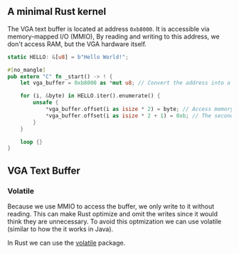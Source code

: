 ## A minimal Rust kernel

The VGA text buffer is located at address `0xb8000`. It is accessible via memory-mapped I/O (MMIO), By reading and writing to this address, we don't access RAM, but the VGA hardware itself.

```rust
static HELLO: &[u8] = b"Hello World!";

#[no_mangle]
pub extern "C" fn _start() -> ! {
    let vga_buffer = 0xb8000 as *mut u8; // Convert the address into a raw pointer

    for (i, &byte) in HELLO.iter().enumerate() {
        unsafe {
            *vga_buffer.offset(i as isize * 2) = byte; // Access memory at the relevant offset and place the byte representing the character
            *vga_buffer.offset(i as isize * 2 + 1) = 0xb; // The second byte represents the color (cyan in this case)
        }
    }

    loop {}
}
```
## VGA Text Buffer

### Volatile
Because we use MMIO to access the buffer, we only write to it without reading. This can make Rust optimize and omit the writes since it would think they are unnecessary. To avoid this optmization we can use volatile (similar to how the it works in Java).

In Rust we can use the [volatile](https://docs.rs/volatile/0.3.0/volatile/) package.
